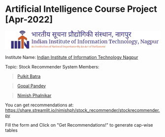# **Artificial Intelligence Course Project [Apr-2022]**

![IIITN Logo](.\logo.png)

Institute Name: [Indian Institute of Information 
Technology Nagpur](https://iiitn.ac.in)

Topic: Stock Recommender System
Members:

> [Pulkit Batra](https://github.com/pulkitb1)

> [Gopal Pandey](https://github.com/Ahamasmi)

> [Nimish Phalnikar](https://github.com/nimishph)

You can get recommendations at:
https://share.streamlit.io/nimishph/stock_recommender/stockrecommender.py

Fill the form and Click on "Get Recommendations!" to generate cap-wise tables